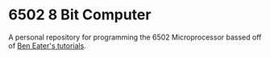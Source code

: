 # 6502 8 Bit Computer

A personal repository for programming the 6502 Microprocessor bassed off of [Ben Eater's tutorials](https://eater.net/6502). 